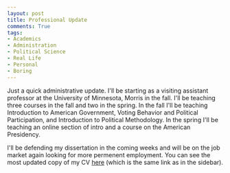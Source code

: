 ```yaml
---
layout: post
title: Professional Update
comments: True
tags: 
- Academics
- Administration
- Political Science
- Real Life
- Personal
- Boring
---
```


Just a quick administrative update. I'll be starting as a visiting assistant professor at the University of Minnesota, Morris in the fall. I'll be teaching three courses in the fall and two in the spring. In the fall I'll be teaching Introduction to American Government, Voting Behavior and Political Participation, and Introduction to Political Methodology. In the spring I'll be teaching an online section of intro and a course on the American Presidency. 

I'll be defending my dissertation in the coming weeks and will be on the job market again looking for more permenent employment. You can see the most updated copy of my CV [here](https://github.com/AdamOlsonMN/cv/raw/master/Adam_Olson_cv.pdf) (which is the same link as in the sidebar).
